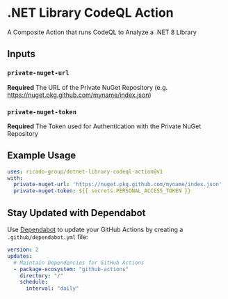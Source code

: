 # .NET Library CodeQL Action
A Composite Action that runs CodeQL to Analyze a .NET 8 Library

## Inputs

### `private-nuget-url`

**Required** The URL of the Private NuGet Repository (e.g. https://nuget.pkg.github.com/myname/index.json)

### `private-nuget-token`

**Required** The Token used for Authentication with the Private NuGet Repository

## Example Usage

```yml
uses: ricado-group/dotnet-library-codeql-action@v1
with:
  private-nuget-url: 'https://nuget.pkg.github.com/myname/index.json'
  private-nuget-token: ${{ secrets.PERSONAL_ACCESS_TOKEN }}
```

## Stay Updated with Dependabot

Use [Dependabot](https://docs.github.com/en/github/administering-a-repository/keeping-your-actions-up-to-date-with-github-dependabot) to update your GitHub Actions by creating a `.github/dependabot.yml` file:

```yaml
version: 2
updates:
  # Maintain Dependencies for GitHub Actions
  - package-ecosystem: "github-actions"
    directory: "/"
    schedule:
      interval: "daily"
```